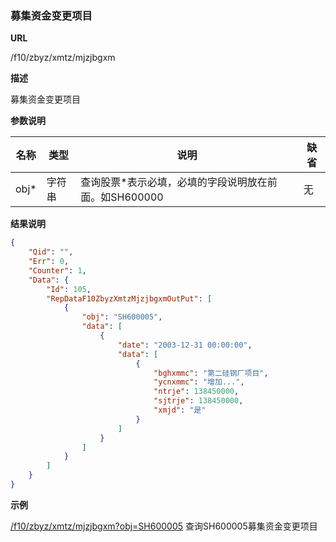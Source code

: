 
### 募集资金变更项目

**URL**

/f10/zbyz/xmtz/mjzjbgxm

**描述**

募集资金变更项目

**参数说明**

|名称|类型|说明|缺省|
| -------- | -------- | -------- | -------- |
|obj\*|字符串|查询股票\*表示必填，必填的字段说明放在前面。如SH600000|无|


**结果说明**

```json
{
    "Qid": "",
    "Err": 0,
    "Counter": 1,
    "Data": {
        "Id": 105,
        "RepDataF10ZbyzXmtzMjzjbgxmOutPut": [
            {
                "obj": "SH600005",
                "data": [
                    {
                        "date": "2003-12-31 00:00:00",
                        "data": [
                            {
                                "bghxmmc": "第二硅钢厂项目",                      //变更后项目名称
                                "ycnxmmc": "增加...",                            //对应原承诺项目名称
                                "ntrje": 138450000,                              //变更后项目拟投入金额
                                "sjtrje": 138450000,                             //更后项目实际投入金额
                                "xmjd": "是"                                     //变更后项目进度
                            }
                        ]
                    }
                ]
            }
        ]
    }
}
```

**示例**

[/f10/zbyz/xmtz/mjzjbgxm?obj=SH600005]($APIHOST$/f10/zbyz/xmtz/mjzjbgxm?obj=SH600005)
查询SH600005募集资金变更项目
